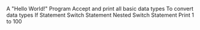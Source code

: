 A "Hello World!" Program
Accept and print all basic data types
To convert data types
If Statement
Switch Statement
Nested Switch Statement
Print 1 to 100
